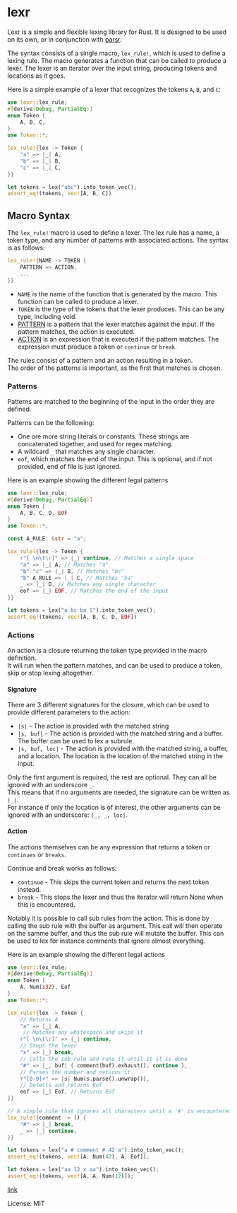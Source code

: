 # lexr

Lexr is a simple and flexible lexing library for Rust. It is designed to be used on its own, or in
conjunction with [parsr](https://github.com/JENebel/lexr-parsr/tree/master/parsr).

The syntax consists of a single macro, `lex_rule!`, which is used to define a lexing rule.
The macro generates a function that can be called to produce a lexer. The lexer is an iterator
over the input string, producing tokens and locations as it goes.

Here is a simple example of a lexer that recognizes the tokens `A`, `B`, and `C`:
```rust
use lexr::lex_rule;
#[derive(Debug, PartialEq)]
enum Token {
    A, B, C,
}
use Token::*;

lex_rule!{lex -> Token {
    "a" => |_| A,
    "b" => |_| B,
    "c" => |_| C,
}}

let tokens = lex("abc").into_token_vec();
assert_eq!(tokens, vec![A, B, C])
```

## Macro Syntax
The `lex_rule!` macro is used to define a lexer.
The lex rule has a name, a token type, and any number of patterns with associated actions. The syntax is as follows:
```rust
lex_rule!{NAME -> TOKEN {
    PATTERN => ACTION,
    ...
}}
```

- `NAME` is the name of the function that is generated by the macro. This function can be called to produce a lexer.
- `TOKEN` is the type of the tokens that the lexer produces. This can be any type, including void.
- [PATTERN](#patterns) is a pattern that the lexer matches against the input. If the pattern matches, the action is executed.
- [ACTION](#actions) is an expression that is executed if the pattern matches. The expression must produce a token or `continue` or `break`.

The rules consist of a pattern and an action resulting in a token.\
The order of the patterns is important, as the first that matches is chosen.

### Patterns

Patterns are matched to the beginning of the input in the order they are defined.

Patterns can be the following:
- One ore more string literals or constants. These strings are concatenated together, and used for regex matching.
- A wildcard `_` that matches any single character.
- `eof`, which matches the end of the input. This is optional, and if not provided, end of file is just ignored.

Here is an example showing the different legal patterns
```rust
use lexr::lex_rule;
#[derive(Debug, PartialEq)]
enum Token {
    A, B, C, D, EOF
}
use Token::*;

const A_RULE: &str = "a";

lex_rule!{lex -> Token {
    r"[ \n\t\r]" => |_| continue, // Matches a single space
    "a" => |_| A, // Matches "a"
    "b" "c" => |_| B, // Matches "bc"
    "b" A_RULE => |_| C, // Matches "ba"
    _ => |_| D, // Matches any single character
    eof => |_| EOF, // Matches the end of the input
}}

let tokens = lex("a bc ba S").into_token_vec();
assert_eq!(tokens, vec![A, B, C, D, EOF])
```

### Actions

An action is a closure returning the token type provided in the macro definition.\
It will run when the pattern matches, and can be used to produce a token, skip or stop lexing altogether.

#### Signature

There are 3 different signatures for the closure, which can be used to provide different parameters to the action:
- `|s|` - The action is provided with the matched string
- `|s, buf|` - The action is provided with the matched string and a buffer. The buffer can be used to lex a subrule.
- `|s, buf, loc|` - The action is provided with the matched string, a buffer, and a location. The location is the location of the matched string in the input.

Only the first argument is required, the rest are optional. They can all be ignored with an underscore `_`.\
This means that if no arguments are needed, the signature can be written as `|_|`.\
For instance if only the location is of interest, the other arguments can be ignored with an underscore: `|_, _, loc|`.

#### Action

The actions themselves can be any expression that returns a token or `continues` or `breaks`.

Continue and break works as follows:
- `continue` - This skips the current token and returns the next token instead.
- `break` - This stops the lexer and thus the iterator will return None when this is encountered.

Notably it is possible to call sub rules from the action. This is done by calling the sub rule with the buffer as argument.
This call will then operate on the samme buffer, and thus the sub rule will mutate the buffer.
This can be used to lex for instance comments that ignore almost everything.

Here is an example showing the different legal actions
```rust
use lexr::lex_rule;
#[derive(Debug, PartialEq)]
enum Token {
    A, Num(i32), Eof
}
use Token::*;

lex_rule!{lex -> Token {
    // Returns A
    "a" => |_| A,
     // Matches any whitespace and skips it
    r"[ \n\t\r]" => |_| continue,
    // Stops the lexer
    "x" => |_| break,
    // Calls the sub rule and runs it until it it is done
    "#" => |_, buf| { comment(buf).exhaust(); continue },
    // Parses the number and returns it
    r"[0-9]+" => |s| Num(s.parse().unwrap()),
    // Detects and returns Eof
    eof => |_| Eof, // Returns Eof
}}

// A simple rule that ignores all characters until a '#' is encountered
lex_rule!{comment -> () {
    "#" => |_| break,
    _ => |_| continue,
}}

let tokens = lex("a # comment # 42 a").into_token_vec();
assert_eq!(tokens, vec![A, Num(42), A, Eof]);

let tokens = lex("aa 12 x aa").into_token_vec();
assert_eq!(tokens, vec![A, A, Num(12)]);
```
[link](crate::Lexer)


License: MIT
